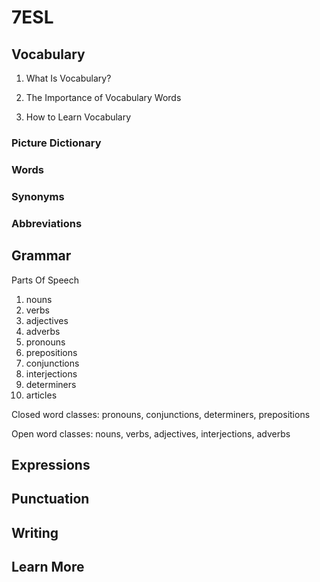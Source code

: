 # 7ESL

## Vocabulary

1. What Is Vocabulary?

2. The Importance of Vocabulary Words

3. How to Learn Vocabulary

### Picture Dictionary

### Words

### Synonyms

### Abbreviations

## Grammar

Parts Of Speech

1. nouns
2. verbs
3. adjectives
4. adverbs
5. pronouns
6. prepositions
7. conjunctions
8. interjections
9. determiners
10. articles

Closed word classes: pronouns, conjunctions, determiners, prepositions

Open word classes: nouns, verbs, adjectives, interjections, adverbs

## Expressions

## Punctuation

## Writing

## Learn More

